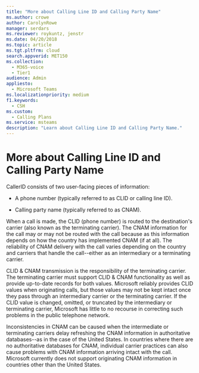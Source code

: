 ```yaml
---
title: "More about Calling Line ID and Calling Party Name"
ms.author: crowe
author: CarolynRowe
manager: serdars
ms.reviewer: roykuntz, jenstr
ms.date: 04/20/2018
ms.topic: article
ms.tgt.pltfrm: cloud
search.appverid: MET150
ms.collection: 
  - M365-voice
  - Tier1
audience: Admin
appliesto: 
  - Microsoft Teams
ms.localizationpriority: medium
f1.keywords:
  - CSH
ms.custom: 
  - Calling Plans
ms.service: msteams
description: "Learn about Calling Line ID and Calling Party Name."
---
```


# More about Calling Line ID and Calling Party Name

CallerID consists of two user-facing pieces of information:

- A phone number (typically referred to as CLID or calling line ID).

- Calling party name (typically referred to as CNAM). 

When a call is made, the CLID (phone number) is routed to the destination's carrier (also known as the terminating carrier). The CNAM information for the call may or may not be routed with the call because as this information depends on how the country has implemented CNAM (if at all). The reliability of CNAM delivery with the call varies depending on the country and carriers that handle the call--either as an intermediary or a terminating carrier. 

CLID & CNAM transmission is the responsibility of the terminating carrier. The terminating carrier must support CLID & CNAM functionality as well as provide up-to-date records for both values. Microsoft reliably provides CLID values when originating calls, but those values may not be kept intact once they pass through an intermediary carrier or the terminating carrier. If the CLID value is changed, omitted, or truncated by the intermediary or terminating carrier, Microsoft has little to no recourse in correcting such problems in the public telephone network.

Inconsistencies in CNAM can be caused when the intermediate or terminating carriers delay refreshing the CNAM information in authoritative databases--as in the case of the United States. In countries where there are no authoritative databases for CNAM, individual carrier practices can also cause problems with CNAM information arriving intact with the call. Microsoft currently does not support originating CNAM information in countries other than the United States.
